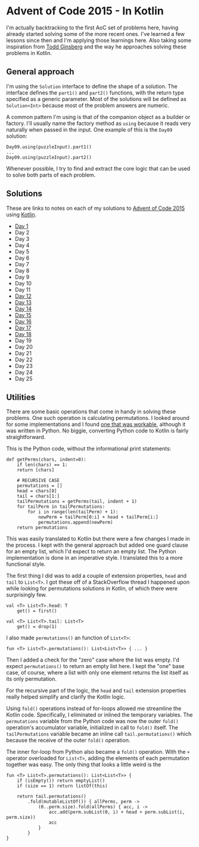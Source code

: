 # Advent of Code 2015 - In Kotlin

I'm actually backtracking to the first AoC set of problems here, having already started solving some of the more recent ones. I've learned a few lessons since then and I'm applying those learnings here. Also taking some inspiration from [Todd Ginsberg](https://github.com/tginsberg) and the way he approaches solving these problems in Kotlin.

## General approach

I'm using the `Solution` interface to define the shape of a solution. The interface defines the `part1()` and `part2()` functions, with the return type specified as a generic parameter. Most of the solutions will be defined as `Solution<Int>` because most of the problem answers are numeric.

A common pattern I'm using is that of the companion object as a builder or factory. I'll usually name the factory method as `using` because it reads very naturally when passed in the input. One example of this is the `Day09` solution:

    Day09.using(puzzleInput).part1()
    ...
    Day09.using(puzzleInput).part2()

Whenever possible, I try to find and extract the core logic that can be used to solve both parts of each problem. 

## Solutions

These are links to notes on each of my solutions to [Advent of Code 2015](https://adventofcode.com/2015) using [Kotlin](https://kotlinlang.org).

* [Day 1](README-Day01.md)
* Day 2
* Day 3
* Day 4
* Day 5
* Day 6
* Day 7
* Day 8
* Day 9
* Day 10
* Day 11
* [Day 12](README-Day12.md)
* [Day 13](README-Day13.md)
* [Day 14](README-Day14.md)
* [Day 15](README-Day15.md)
* [Day 16](README-Day16.md)
* [Day 17](README-Day17.md)
* [Day 18](README-Day18.md)
* Day 19
* Day 20
* Day 21
* Day 22
* Day 23
* Day 24
* Day 25

## Utilities 

There are some basic operations that come in handy in solving these problems. One such operation is calculating permutations. I looked around for some implementations and I found [one that was workable](https://inventwithpython.com/recursion/chapter6.html), although it was written in Python. No biggie, converting Python code to Kotlin is fairly straightforward. 

This is the Python code, without the informational print statements:

    def getPerms(chars, indent=0):
        if len(chars) == 1:
        return [chars]
    
        # RECURSIVE CASE
        permutations = []
        head = chars[0]
        tail = chars[1:]
        tailPermutations = getPerms(tail, indent + 1)
        for tailPerm in tailPermutations:
            for i in range(len(tailPerm) + 1):
                newPerm = tailPerm[0:i] + head + tailPerm[i:]
                permutations.append(newPerm)
        return permutations

This was easily translated to Kotlin but there were a few changes I made in the process. I kept with the general approach but added one guard clause for an empty list, which I'd expect to return an empty list. The Python implementation is done in an imperative style. I translated this to a more functional style.

The first thing I did was to add a couple of extension properties, `head` and `tail` to `List<T>`. I got these off of a StackOverflow thread I happened upon while looking for permutations solutions in Kotlin, of which there were surprisingly few.

    val <T> List<T>.head: T
        get() = first()
    
    val <T> List<T>.tail: List<T>
        get() = drop(1)

I also made `permutations()` an function of `List<T>`:

    fun <T> List<T>.permutations(): List<List<T>> { ... }

Then I added a check for the "zero" case where the list was empty. I'd expect `permutations()` to return an empty list here. I kept the "one" base case, of course, where a list with only one element returns the list itself as its only permutation.

For the recursive part of the logic, the `head` and `tail` extension properties really helped simplify and clarify the Kotlin logic. 

Using `fold()` operations instead of for-loops allowed me streamline the Kotlin code. Specifically, I eliminated or inlined the temporary variables. The `permutations` variable from the Python code was now the outer `fold()` operation's accumulator variable, initialized in call to `fold()` itself. The `tailPermutations` variable became an inline call `tail.permutations()` which because the receive of the outer `fold()` operation.

The inner for-loop from Python also became a `fold()` operation. With the `+` operator overloaded for `List<T>`, adding the elements of each permutation together was easy. The only thing that looks a little weird is the 

    fun <T> List<T>.permutations(): List<List<T>> {
        if (isEmpty()) return emptyList()
        if (size == 1) return listOf(this)

        return tail.permutations()
            .fold(mutableListOf()) { allPerms, perm ->
                (0..perm.size).fold(allPerms) { acc, i ->
                    acc.add(perm.subList(0, i) + head + perm.subList(i, perm.size))
                    acc
                }
            }
    }